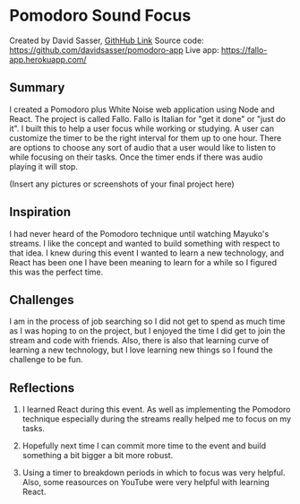 # Pomodoro Sound Focus

Created by David Sasser, [GithHub Link](https://github.com/davidsasser)
Source code: https://github.com/davidsasser/pomodoro-app
Live app: https://fallo-app.herokuapp.com/

## Summary

I created a Pomodoro plus White Noise web application using Node and React. The project is called Fallo. Fallo is Italian for "get it done" or "just do it". I built this to help a user focus while working or studying. A user can customize the timer to be the right interval for them up to one hour. There are options to choose any sort of audio that a user would like to listen to while focusing on their tasks. Once the timer ends if there was audio playing it will stop.

(Insert any pictures or screenshots of your final project here)

## Inspiration

I had never heard of the Pomodoro technique until watching Mayuko's streams. I like the concept and wanted to build something with respect to that idea. I knew during this event I wanted to learn a new technology, and React has been one I have been meaning to learn for a while so I figured this was the perfect time.

## Challenges

I am in the process of job searching so I did not get to spend as much time as I was hoping to on the project, but I enjoyed the time I did get to join the stream and code with friends. Also, there is also that learning curve of learning a new technology, but I love learning new things so I found the challenge to be fun.

## Reflections

1. I learned React during this event. As well as implementing the Pomodoro technique especially during the streams really helped me to focus on my tasks.

2. Hopefully next time I can commit more time to the event and build something a bit bigger a bit more robust.

3. Using a timer to breakdown periods in which to focus was very helpful. Also, some reasources on YouTube were very helpful with learning React.
